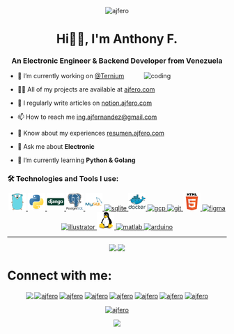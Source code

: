 <!--
### Hi there Welcome👋 ###

**Ajfero/Ajfero** is a ✨ _special_ ✨ repository because its `README.md` (this file) appears on your GitHub profile.

Here are some ideas to get you started:

- 🔭 I’m currently working on ...
- 🌱 I’m currently learning ...
- 👯 I’m looking to collaborate on ...
- 🤔 I’m looking for help with ...
- 💬 Ask me about ...
- 📫 How to reach me: ...
- 😄 Pronouns: ...
- ⚡ Fun fact: ...
-->
<p align="center"> 
<img src="https://komarev.com/ghpvc/?username=ajfero&label=Profile%20views&color=DF3C89&style=flat" alt="ajfero" />
 </p>

<h1 align="center">Hi👋🏽, I'm Anthony F.</h1>
<h3 align="center">An Electronic Engineer & Backend Developer from Venezuela</h3>

<!-- ABOUT ME -LIST:START -->

<img align="right" width="190" src="https://firebasestorage.googleapis.com/v0/b/ajfero-c2642.appspot.com/o/business-3d-new-near-the-wall-man-2%20(1).png?alt=media&token=989bf114-4f6a-46a5-b339-8947bf096793" alt="coding" />

- 🔭 I’m currently working on [@Ternium](https://ar.ternium.com/es/?utm_source=Google&utm_medium=Search&utm_campaign=Ternium_LandingPage)

- 👨‍💻 All of my projects are available at [ajfero.com](https://ajfero.com)

- 📝 I regularly write articles on [notion.ajfero.com](https://ajfero.notion.site/Blog-1a42abc1c950420aac30ea4414290b21)

- 📫 How to reach me [ing.ajfernandez@gmail.com](mailto:Ing.ajfernandez@gmail.com?subject=Nos%20interesa,&body=Hola%20Anthony,"></a)

- 📄 Know about my experiences [resumen.ajfero.com](https://resumen.ajfero.com)

- 💬 Ask me about **Electronic**

- 🌱 I’m currently learning **Python & Golang**


<!--- ⚡ Fun fact **  ** -->

<!-- BABOUT ME -LIST:END -->


<!-- LANGUAGES & TOOLS -LIST:START -->
<h3 align="left">🛠️ Technologies and Tools I use:</h3>
<p align="center"> 
<a href="https://golang.org" target="_blank" rel="noreferrer"> <img src="https://raw.githubusercontent.com/devicons/devicon/master/icons/go/go-original.svg" alt="go" width="40" height="40"/> </a>
<a href="https://www.python.org" target="_blank" rel="noreferrer"> <img src="https://raw.githubusercontent.com/devicons/devicon/master/icons/python/python-original.svg" alt="python" width="40" height="40"/> </a>
<a href="https://www.djangoproject.com/" target="_blank" rel="noreferrer"> <img src="https://raw.githubusercontent.com/devicons/devicon/master/icons/django/django-original.svg" alt="django" width="40" height="40"/> </a> 
<a href="https://www.postgresql.org" target="_blank" rel="noreferrer"> <img src="https://raw.githubusercontent.com/devicons/devicon/master/icons/postgresql/postgresql-original-wordmark.svg" alt="postgresql" width="40" height="40"/> </a>
<a href="https://www.mysql.com/" target="_blank" rel="noreferrer"> <img src="https://raw.githubusercontent.com/devicons/devicon/master/icons/mysql/mysql-original-wordmark.svg" alt="mysql" width="40" height="40"/> </a>
<a href="https://www.sqlite.org/" target="_blank" rel="noreferrer"> <img src="https://www.vectorlogo.zone/logos/sqlite/sqlite-icon.svg" alt="sqlite" width="40" height="40"/> </a> 
<a href="https://www.docker.com/" target="_blank" rel="noreferrer"> <img src="https://raw.githubusercontent.com/devicons/devicon/master/icons/docker/docker-original-wordmark.svg" alt="docker" width="40" height="40"/> </a>
<a href="https://cloud.google.com" target="_blank" rel="noreferrer"> <img src="https://www.vectorlogo.zone/logos/google_cloud/google_cloud-icon.svg" alt="gcp" width="40" height="40"/> 
<a href="https://git-scm.com/" target="_blank" rel="noreferrer"> <img src="https://www.vectorlogo.zone/logos/git-scm/git-scm-icon.svg" alt="git" width="40" height="40"/> </a>
<a href="https://www.w3.org/html/" target="_blank" rel="noreferrer"> <img src="https://raw.githubusercontent.com/devicons/devicon/master/icons/html5/html5-original-wordmark.svg" alt="html5" width="40" height="40"/> </a>
<a href="https://www.figma.com/" target="_blank" rel="noreferrer"> <img src="https://www.vectorlogo.zone/logos/figma/figma-icon.svg" alt="figma" width="40" height="40"/> </a>
<a href="https://www.adobe.com/in/products/illustrator.html" target="_blank" rel="noreferrer"> <img src="https://www.vectorlogo.zone/logos/adobe_illustrator/adobe_illustrator-icon.svg" alt="illustrator" width="40" height="40"/> </a>
<a href="https://www.linux.org/" target="_blank" rel="noreferrer"> <img src="https://raw.githubusercontent.com/devicons/devicon/master/icons/linux/linux-original.svg" alt="linux" width="40" height="40"/> </a>
<a href="https://www.mathworks.com/" target="_blank" rel="noreferrer"> <img src="https://upload.wikimedia.org/wikipedia/commons/2/21/Matlab_Logo.png" alt="matlab" width="40" height="40"/> 
<a href="https://www.arduino.cc/" target="_blank" rel="noreferrer"> <img src="https://cdn.worldvectorlogo.com/logos/arduino-1.svg" alt="arduino" width="40" height="40"/> </a> 
            </p>
<!-- LANGUAGES & TOOLS -LIST:END -->

---

<!-- MY STATISTIC -LIST:START -->
<p align="center">
<a href="https://github.com/Ajfero" target="blank"><img align="center" src="https://github-readme-stats.vercel.app/api?username=ajfero&show_icons=true&theme=dark&include_all_commits=true&count_private=true" /> </a>
<a href="https://github.com/Ajfero" target="blank"><img align="center" src="https://github-readme-streak-stats.herokuapp.com/?user=ajfero&theme=dark" /> </a>

<!--
[<img align="center" alt="ajfero" src="https://github-readme-stats.vercel.app/api?username=ajfero&show_icons=true&theme=bear&include_all_commits=true&count_private=true"/>](https://github.com/ajfero)

[<img align="right" alt="ajfero" src="https://github-readme-stats.vercel.app/api/top-langs/?username=ajfero&layout=compact&langs_count=8&theme=bear"/>](https://github.com/ajfero) 

[<img align="center" alt="ajfero" src="https://github-readme-streak-stats.herokuapp.com/?user=ajfero&theme=bear"/>](https://github.com/ajfero)
-->

<!--
<div align="center">  
  <a href="https://github.com/ajfero">
  <img height="180em" src="https://github-readme-stats.vercel.app/api?username=ajfero&show_icons=true&theme=bear&include_all_commits=true&count_private=true" alt="ajfero"/>
  <img height="180em" align="right" src="https://github-readme-stats.vercel.app/api/top-langs/?username=ajfero&layout=compact&langs_count=8&theme=bear" alt="ajfero"/>
  <img align="center" src="https://github-readme-streak-stats.herokuapp.com/?user=ajfero&theme=bear" alt="ajfero" />
</div> 
-->

<!-- MY STATISTIC -LIST:END -->


<!-- CONNECT WITH ME -LIST:START -->
<h1 align="lesft"> Connect with me: </h1>



<p align="center">
<a href="https://linkedin.com/in/ajfero" target="blank"><img align="center" src="https://img.shields.io/badge/linkedin-%230077B5.svg?style=for-the-badge&logo=linkedin&logoColor=white" /> </a>
<a href="https://instagram.com/ajfero" target="blank"><img align="center" src="https://img.shields.io/badge/Instagram-%23E94A57.svg?style=for-the-badge&logo=Instagram&logoColor=white" alt="ajfero"  /></a>
<a href="https://twitter.com/ajfero" target="blank"><img align="center" src="https://img.shields.io/badge/twiiter-%2352CCF1.svg?style=for-the-badge&logo=twitter&logoColor=white" alt="ajfero"  /></a>
<a href="https://gmail.io/ajfero" target="blank"><img align="center" src="https://img.shields.io/badge/gmail-DE4032?style=for-the-badge&logo=gmail&logoColor=white" alt="ajfero"  /></a>
<a href="https://www.facebook.com/AjFernandezG/" target="blank"><img align="center" src="https://img.shields.io/badge/Facebook-%231B74E4.svg?style=for-the-badge&logo=Facebook&logoColor=white" alt="ajfero"  /></a> 
<a href="https://discord.gg/ajfero" target="blank"><img align="center" src="https://img.shields.io/badge/Discord-%235460E6.svg?style=for-the-badge&logo=discord&logoColor=white" alt="ajfero" /></a>
<a href="https://slack.io/ajfero" target="blank"><img align="center" src="https://img.shields.io/badge/Slack-4A154B?style=for-the-badge&logo=slack&logoColor=white" alt="ajfero"  /></a>
<a href="https://github.com/Ajfero" target="blank"><img align="center" src="https://spotify-github-profile.vercel.app/api/view?uid=213ji4garypudy6yso5245nua&cover_image=true&theme=novatorem&bar_color=596e59&bar_color_cover=true" alt="ajfero"  /></a>
</p>

<p align="center">
<a href="https://github.com/Ajfero" target="blank"><img align="center" src="https://img.shields.io/github/last-commit/ajfero/ajfero" alt="ajfero"  /></a>
</p>


<!-- Nothing weird to see here -->
<p align="center">
  <a href="https://readme.andyruwruw.com/api/now-playing?open">
    <!-- Music bars move to the beat and are colored based on the track's happiness, danceability and energy! -->
    <img src="https://readme.andyruwruw.com/api/now-playing">
  </a>
</p>
 
<!--
<p align="center">
<a href="https://linkedin.com/in/ajfero" target="blank"><img align="center" src="https://raw.githubusercontent.com/rahuldkjain/github-profile-readme-generator/master/src/images/icons/Social/linked-in-alt.svg" alt="ajfero" height="30" width="40" /> </a>
<a href="https://twitter.com/ajfero" target="blank"><img align="center" src="https://raw.githubusercontent.com/rahuldkjain/github-profile-readme-generator/master/src/images/icons/Social/twitter.svg" alt="ajfero" height="30" width="40" /></a>
<a href="https://instagram.com/ajfero" target="blank"><img align="center" src="https://raw.githubusercontent.com/rahuldkjain/github-profile-readme-generator/master/src/images/icons/Social/instagram.svg" alt="ajfero" height="30" width="40" /></a>
<a href="https://www.facebook.com/AjFernandezG/" target="blank"><img align="center" src="https://raw.githubusercontent.com/rahuldkjain/github-profile-readme-generator/master/src/images/icons/Social/facebook.svg" alt="ajfero" height="30" width="40" /></a> 
<a href="https://discord.gg/ajfero" target="blank"><img align="center" src="https://raw.githubusercontent.com/rahuldkjain/github-profile-readme-generator/master/src/images/icons/Social/discord.svg" alt="ajfero" height="38" width="40" /></a>
<a href="https://codepen.io/ajfero" target="blank"><img align="center" src="https://raw.githubusercontent.com/rahuldkjain/github-profile-readme-generator/master/src/images/icons/Social/codepen.svg" alt="ajfero" height="30" width="40" /></a>
</p>
-->
